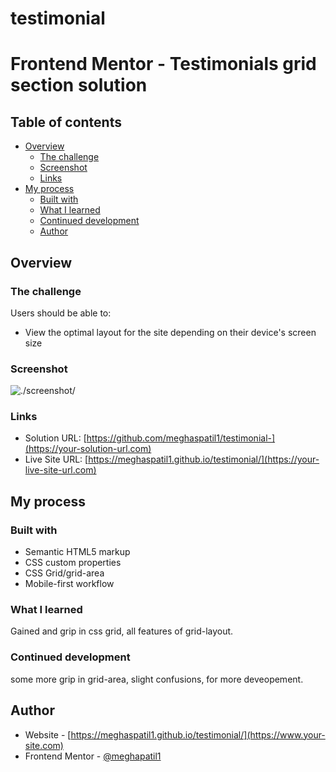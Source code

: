 # testimonial
# Frontend Mentor - Testimonials grid section solution 

## Table of contents

- [Overview](#overview)
  - [The challenge](#the-challenge)
  - [Screenshot](#screenshot)
  - [Links](#links)
- [My process](#my-process)
  - [Built with](#built-with)
  - [What I learned](#what-i-learned)
  - [Continued development](#continued-development)
  - [Author](#author)

## Overview

### The challenge

Users should be able to:

- View the optimal layout for the site depending on their device's screen size

### Screenshot

![./screenshot/](screenshot)

### Links

- Solution URL: [https://github.com/meghaspatil1/testimonial-](https://your-solution-url.com)
- Live Site URL: [https://meghaspatil1.github.io/testimonial/](https://your-live-site-url.com)

## My process

### Built with

- Semantic HTML5 markup
- CSS custom properties
- CSS Grid/grid-area
- Mobile-first workflow


### What I learned

Gained and grip in css grid, all features of grid-layout.

### Continued development

some more grip in grid-area, slight confusions, for more deveopement.

## Author

- Website - [https://meghaspatil1.github.io/testimonial/](https://www.your-site.com)
- Frontend Mentor - [@meghapatil1](https://www.frontendmentor.io/profile/meghapatil1)
